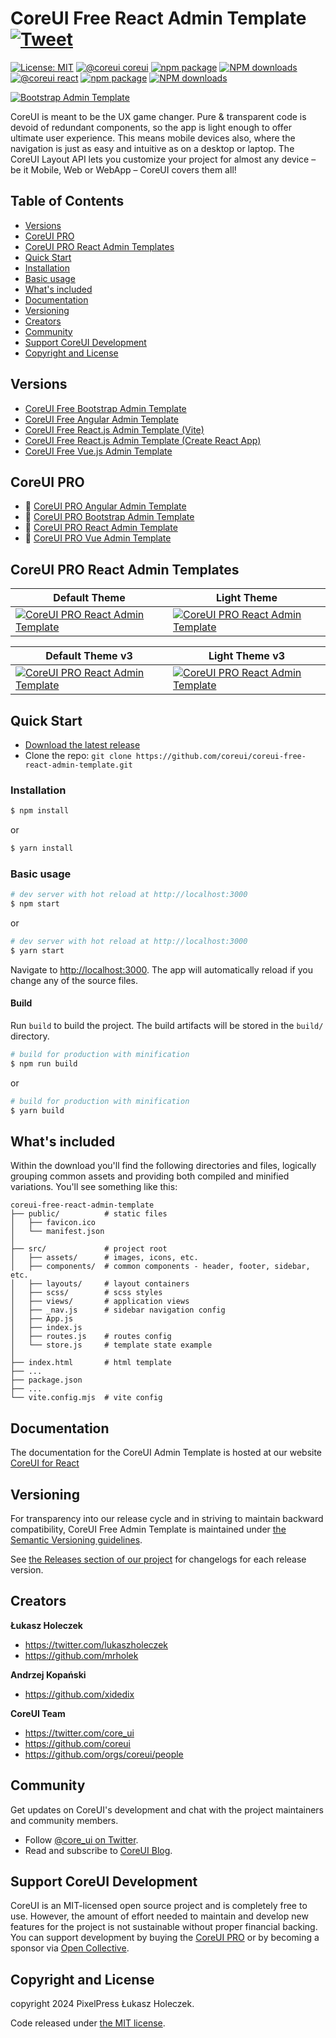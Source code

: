 # CoreUI Free React Admin Template [![Tweet](https://img.shields.io/twitter/url/http/shields.io.svg?style=social&logo=twitter)](https://twitter.com/intent/tweet?text=CoreUI%20-%20Free%React%204%20Admin%20Template%20&url=https://coreui.io&hashtags=bootstrap,admin,template,dashboard,panel,free,angular,react,vue)

[![License: MIT](https://img.shields.io/badge/License-MIT-yellow.svg?style=flat-square)](https://opensource.org/licenses/MIT)
[![@coreui coreui](https://img.shields.io/badge/@coreui%20-coreui-lightgrey.svg?style=flat-square)](https://github.com/coreui/coreui)
[![npm package][npm-coreui-badge]][npm-coreui]
[![NPM downloads][npm-coreui-download]][npm-coreui]
[![@coreui react](https://img.shields.io/badge/@coreui%20-react-lightgrey.svg?style=flat-square)](https://github.com/coreui/react)
[![npm package][npm-coreui-react-badge]][npm-coreui-react]
[![NPM downloads][npm-coreui-react-download]][npm-coreui-react]

[npm-coreui]: https://www.npmjs.com/package/@coreui/coreui
[npm-coreui-badge]: https://img.shields.io/npm/v/@coreui/coreui.png?style=flat-square
[npm-coreui-download]: https://img.shields.io/npm/dm/@coreui/coreui.svg?style=flat-square
[npm-coreui-react]: https://www.npmjs.com/package/@coreui/react
[npm-coreui-react-badge]: https://img.shields.io/npm/v/@coreui/react.png?style=flat-square
[npm-coreui-react-download]: https://img.shields.io/npm/dm/@coreui/react.svg?style=flat-square
[npm]: https://www.npmjs.com/package/@coreui/react

[![Bootstrap Admin Template](https://assets.coreui.io/products/coreui-free-bootstrap-admin-template-light-dark.webp)](https://coreui.io/product/free-react-admin-template/)

CoreUI is meant to be the UX game changer. Pure & transparent code is devoid of redundant components, so the app is light enough to offer ultimate user experience. This means mobile devices also, where the navigation is just as easy and intuitive as on a desktop or laptop. The CoreUI Layout API lets you customize your project for almost any device – be it Mobile, Web or WebApp – CoreUI covers them all!

## Table of Contents

- [Versions](#versions)
- [CoreUI PRO](#coreui-pro)
- [CoreUI PRO React Admin Templates](#coreui-pro-react-admin-templates)
- [Quick Start](#quick-start)
- [Installation](#installation)
- [Basic usage](#basic-usage)
- [What's included](#whats-included)
- [Documentation](#documentation)
- [Versioning](#versioning)
- [Creators](#creators)
- [Community](#community)
- [Support CoreUI Development](#support-coreui-development)
- [Copyright and License](#copyright-and-license)

## Versions

- [CoreUI Free Bootstrap Admin Template](https://github.com/coreui/coreui-free-bootstrap-admin-template)
- [CoreUI Free Angular Admin Template](https://github.com/coreui/coreui-free-angular-admin-template)
- [CoreUI Free React.js Admin Template (Vite)](https://github.com/coreui/coreui-free-react-admin-template)
- [CoreUI Free React.js Admin Template (Create React App)](https://github.com/coreui/coreui-free-react-admin-template-cra)
- [CoreUI Free Vue.js Admin Template](https://github.com/coreui/coreui-free-vue-admin-template)

## CoreUI PRO

- 💪 [CoreUI PRO Angular Admin Template](https://coreui.io/product/angular-dashboard-template/)
- 💪 [CoreUI PRO Bootstrap Admin Template](https://coreui.io/product/bootstrap-dashboard-template/)
- 💪 [CoreUI PRO React Admin Template](https://coreui.io/product/react-dashboard-template/)
- 💪 [CoreUI PRO Vue Admin Template](https://coreui.io/product/vue-dashboard-template/)

## CoreUI PRO React Admin Templates

| Default Theme                                                                                                                                                                  | Light Theme                                                                                                                                                                |
| ------------------------------------------------------------------------------------------------------------------------------------------------------------------------------ | -------------------------------------------------------------------------------------------------------------------------------------------------------------------------- |
| [![CoreUI PRO React Admin Template](https://coreui.io/images/templates/coreui_pro_default_light_dark.webp)](https://coreui.io/product/react-dashboard-template/?theme=default) | [![CoreUI PRO React Admin Template](https://coreui.io/images/templates/coreui_pro_light_light_dark.webp)](https://coreui.io/product/react-dashboard-template/?theme=light) |

| Default Theme v3                                                                                                                                                                     | Light Theme v3                                                                                                                                                                |
| ------------------------------------------------------------------------------------------------------------------------------------------------------------------------------------ | ----------------------------------------------------------------------------------------------------------------------------------------------------------------------------- |
| [![CoreUI PRO React Admin Template](https://coreui.io/images/templates/coreui_pro_default_v3_light_dark.webp)](https://coreui.io/product/react-dashboard-template/?theme=default-v3) | [![CoreUI PRO React Admin Template](https://coreui.io/images/templates/coreui_pro_light_v3_light_dark.webp)](https://coreui.io/product/react-dashboard-template/?theme=light) |

## Quick Start

- [Download the latest release](https://github.com/coreui/coreui-free-react-admin-template/archive/refs/heads/main.zip)
- Clone the repo: `git clone https://github.com/coreui/coreui-free-react-admin-template.git`

### Installation

```bash
$ npm install
```

or

```bash
$ yarn install
```

### Basic usage

```bash
# dev server with hot reload at http://localhost:3000
$ npm start
```

or

```bash
# dev server with hot reload at http://localhost:3000
$ yarn start
```

Navigate to [http://localhost:3000](http://localhost:3000). The app will automatically reload if you change any of the source files.

#### Build

Run `build` to build the project. The build artifacts will be stored in the `build/` directory.

```bash
# build for production with minification
$ npm run build
```

or

```bash
# build for production with minification
$ yarn build
```

## What's included

Within the download you'll find the following directories and files, logically grouping common assets and providing both compiled and minified variations. You'll see something like this:

```
coreui-free-react-admin-template
├── public/          # static files
│   ├── favicon.ico
│   └── manifest.json
│
├── src/             # project root
│   ├── assets/      # images, icons, etc.
│   ├── components/  # common components - header, footer, sidebar, etc.
│   ├── layouts/     # layout containers
│   ├── scss/        # scss styles
│   ├── views/       # application views
│   ├── _nav.js      # sidebar navigation config
│   ├── App.js
│   ├── index.js
│   ├── routes.js    # routes config
│   └── store.js     # template state example
│
├── index.html       # html template
├── ...
├── package.json
├── ...
└── vite.config.mjs  # vite config
```

## Documentation

The documentation for the CoreUI Admin Template is hosted at our website [CoreUI for React](https://coreui.io/react/docs/templates/installation/)

## Versioning

For transparency into our release cycle and in striving to maintain backward compatibility, CoreUI Free Admin Template is maintained under [the Semantic Versioning guidelines](http://semver.org/).

See [the Releases section of our project](https://github.com/coreui/coreui-free-react-admin-template/releases) for changelogs for each release version.

## Creators

**Łukasz Holeczek**

- <https://twitter.com/lukaszholeczek>
- <https://github.com/mrholek>

**Andrzej Kopański**

- <https://github.com/xidedix>

**CoreUI Team**

- <https://twitter.com/core_ui>
- <https://github.com/coreui>
- <https://github.com/orgs/coreui/people>

## Community

Get updates on CoreUI's development and chat with the project maintainers and community members.

- Follow [@core_ui on Twitter](https://twitter.com/core_ui).
- Read and subscribe to [CoreUI Blog](https://coreui.ui/blog/).

## Support CoreUI Development

CoreUI is an MIT-licensed open source project and is completely free to use. However, the amount of effort needed to maintain and develop new features for the project is not sustainable without proper financial backing. You can support development by buying the [CoreUI PRO](https://coreui.io/pricing/?framework=react&src=github-coreui-free-react-admin-template) or by becoming a sponsor via [Open Collective](https://opencollective.com/coreui/).

## Copyright and License

copyright 2024 PixelPress Łukasz Holeczek.

Code released under [the MIT license](https://github.com/coreui/coreui-free-react-admin-template/blob/main/LICENSE).
